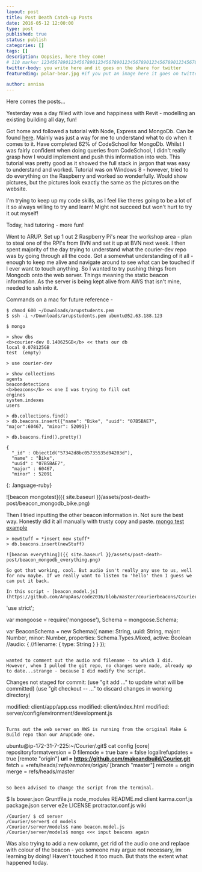 ```yaml
---
layout: post
title: Post Death Catch-up Posts
date: 2016-05-12 12:00:00
type: post
published: true
status: publish
categories: []
tags: []
description: Oopsies, here they come!
# 110 marker 1234567890123456789012345678901234567890123456789012345678901234567890123456789012345678901234567890123456789
twitter-body: you write here and it goes on the share for twitter
featuredimg: polar-bear.jpg #if you put an image here it goes on twitter too

author: annisa
---
```


Here comes the posts...

Yesterday was a day filled with love and happiness with Revit - modelling an existing building all day, fun!

Got home and followed a tutorial with Node, Express and MongoDb. Can be found [here](http://cwbuecheler.com/web/tutorials/2013/node-express-mongo/). Mainly was just a way for me to understand what to do when it comes to it. Have completed 62% of CodeSchool for MongoDb. Whilst I was fairly confident when doing queries from CodeSchool, I didn't really grasp how I would implement and push this information into web. This tutorial was pretty good as it showed the full stack in jargon that was easy to understand and worked.
Tutorial was on Windows 8 - however, tried to do everything on the Raspberry and worked so wonderfully. Would show pictures, but the pictures look exactly the same as the pictures on the website. 

I'm trying to keep up my code skills, as I feel like theres going to be a lot of it so always willing to try and learn! Might not succeed but won't hurt to try it out myself! 

Today, had tutoring - more fun!

Went to ARUP. Set up 1 out 2 Raspberry Pi's near the workshop area - plan to steal one of the RPI's from BVN and set it up at BVN next week. I then spent majority of the day trying to understand what the courier-dev repo was by going through all the code. Got a somewhat understanding of it all - enough to keep me alive and navigate around to see what can be touched if I ever want to touch anything. 
So I wanted to try pushing things from Mongodb onto the web server. Things meaning the static beacon information. As the server is being kept alive from AWS that isn't mine, needed to ssh into it. 

Commands on a mac for future reference - 

~~~
$ chmod 600 ~/Downloads/arupstudents.pem 
$ ssh -i ~/Downloads/arupstudents.pem ubuntu@52.63.188.123
~~~
~~~
$ mongo

> show dbs
<b>courier-dev 0.140625GB</b> << thats our db
local 0.078125GB
test  (empty)

> use courier-dev

> show collections
agents
beacondetections
<b>beacons</b> << one I was trying to fill out
engines
system.indexes
users

> db.collections.find()
> db.beacons.insert({"name": "Bike", "uuid": "07B5BAE7", "major":60467, "minor": 52091})

> db.beacons.find().pretty()

{
  "_id" : ObjectId("57342d8bc05735535d94203d"),
  "name" : "Bike",
  "uuid" : "07B5BAE7",
  "major" : 60467,
  "minor" : 52091
~~~
{: .language-ruby}

![beacon mongotest]({{ site.baseurl }}/assets/post-death-post/beacon_mongodb_bike.png)

Then I tried inputting the other beacon information in. Not sure the best way. Honestly did it all manually with trusty copy and paste. [mongo test example](https://docs.google.com/spreadsheets/d/1ZCl6oKogn0ZApxo5SwLHUrwjSq5bcUY1cGMsfjwCaME/edit?usp=drive_web)

~~~
> newStuff = *insert new stuff*
> db.beacons.insert(newStuff)

![beacon everything]({{ site.baseurl }}/assets/post-death-post/beacon_mongodb_everything.png)

So got that working, cool. But audio isn't really any use to us, well for now maybe. If we really want to listen to 'hello' then I guess we can put it back.

In this script - [beacon_model.js](https://github.com/ArupAus/code2016/blob/master/courierbeacons/Courier/server/models/beacon.model.js)
~~~
'use strict';

var mongoose = require('mongoose'),
    Schema = mongoose.Schema;

var BeaconSchema = new Schema({
    name: String,
    uuid: String,
    major: Number,
    minor: Number,
    properties: Schema.Types.Mixed,
    active: Boolean
    //audio: { 
        //filename: { type: String }
    }
});
~~~

wanted to comment out the audio and filename - to which I did. However, when I pulled the git repo, no changes were made, already up to date...strange - because I did modify the script.
~~~
Changes not staged for commit:
  (use "git add <file>..." to update what will be committed)
  (use "git checkout -- <file>..." to discard changes in working directory)

  modified:   client/app/app.css
  modified:   client/index.html
  modified:   server/config/environment/development.js
~~~

Turns out the web server on AWS is running from the original Make & Build repo than our ArupCode one.
~~~
ubuntu@ip-172-31-7-225:~/Courier/.git$ cat config
[core]
  repositoryformatversion = 0
  filemode = true
  bare = false
  logallrefupdates = true
[remote "origin"]
  <b>url = https://github.com/makeandbuild/Courier.git</b>
  fetch = +refs/heads/*:refs/remotes/origin/*
[branch "master"]
  remote = origin
  merge = refs/heads/master
~~~

So been advised to change the script from the terminal. 

~~~
$ ls
bower.json  Gruntfile.js   node_modules        README.md
client      karma.conf.js  package.json        server
e2e         LICENSE        protractor.conf.js  wiki
~~~
/Courier/ $ cd server
/Courier/server$ cd models
/Courier/server/models$ nano beacon.model.js
/Courier/server/models$ mongo <<< input beacons again
~~~

Was also trying to add a new column, get rid of the audio one and replace with colour of the beacon - yes someone may argue not necessary, im learning by doing! Haven't touched it too much. But thats the extent what happened today. 

